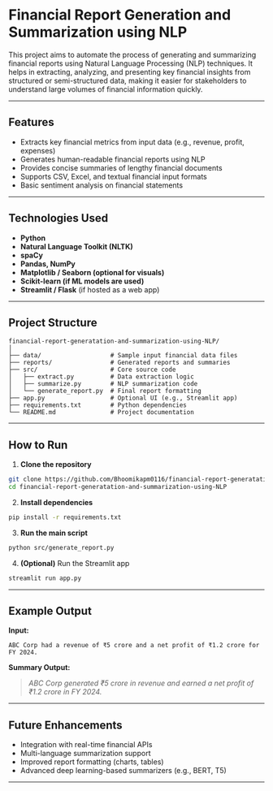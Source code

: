 # Financial Report Generation and Summarization using NLP

This project aims to automate the process of generating and summarizing financial reports using Natural Language Processing (NLP) techniques. It helps in extracting, analyzing, and presenting key financial insights from structured or semi-structured data, making it easier for stakeholders to understand large volumes of financial information quickly.

---

## Features

- Extracts key financial metrics from input data (e.g., revenue, profit, expenses)
- Generates human-readable financial reports using NLP
- Provides concise summaries of lengthy financial documents
- Supports CSV, Excel, and textual financial input formats
- Basic sentiment analysis on financial statements

---

## Technologies Used

- **Python**
- **Natural Language Toolkit (NLTK)**
- **spaCy**
- **Pandas, NumPy**
- **Matplotlib / Seaborn (optional for visuals)**
- **Scikit-learn (if ML models are used)**
- **Streamlit / Flask** (if hosted as a web app)

---

## Project Structure

```
financial-report-generatation-and-summarization-using-NLP/
│
├── data/                   # Sample input financial data files
├── reports/                # Generated reports and summaries
├── src/                    # Core source code
│   ├── extract.py          # Data extraction logic
│   ├── summarize.py        # NLP summarization code
│   └── generate_report.py  # Final report formatting
├── app.py                  # Optional UI (e.g., Streamlit app)
├── requirements.txt        # Python dependencies
└── README.md               # Project documentation
```

---

## How to Run

1. **Clone the repository**

```bash
git clone https://github.com/Bhoomikapm0116/financial-report-generatation-and-summarization-using-NLP.git
cd financial-report-generatation-and-summarization-using-NLP
```

2. **Install dependencies**

```bash
pip install -r requirements.txt
```

3. **Run the main script**

```bash
python src/generate_report.py
```

4. **(Optional)** Run the Streamlit app

```bash
streamlit run app.py
```

---

## Example Output

**Input:**
```text
ABC Corp had a revenue of ₹5 crore and a net profit of ₹1.2 crore for FY 2024.
```

**Summary Output:**
> *ABC Corp generated ₹5 crore in revenue and earned a net profit of ₹1.2 crore in FY 2024.*

---

## Future Enhancements

- Integration with real-time financial APIs
- Multi-language summarization support
- Improved report formatting (charts, tables)
- Advanced deep learning-based summarizers (e.g., BERT, T5)

---
